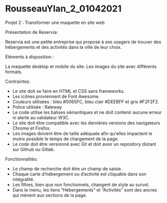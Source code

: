 # RousseauYlan_2_01042021

Projet 2 : Transformer une maquette en site web

Présentation de Reservia:

Reservia est une petite entreprise qui propose à ses usagers de trouver des hébergements et des activités dans la ville de leur choix.


Éléments à disposition :

La maquette desktop et mobile du site.
Les images du site avec différents formats.


Contraintes:

- Le site doit se faire en HTML et CSS sans frameworks.
- Les icônes proviennent de Font Awesome.
- Couleurs utilisées : bleu #0065FC, bleu clair #DEEBFF et gris #F2F2F2.
- Police utilisée : Raleway
- Le code utilise les balises sémantiques et ne doit contenir aucune erreur ni alerte au validateur W3C.
- Le site doit être compatible avec les dernières versions des navigateurs Chrome et Firefox.
- Les images doivent être de taille adéquate afin qu'elles impactent le moins possible le temps de chargement de la page.
- Le code doit être versionné avec Git et doit avoir un repository distant sur Github ou Gitlab.

Fonctionnalités:

- Le champ de recherche doit être un champ de saisie.
- Chaque carte d’hébergement ou d’activité est cliquable dans son intégralité.
- Les filtres, bien que non fonctionnels, changent de style au survol.
- Dans le menu, les liens “Hébergements” et “Activités” sont des ancres qui mènent aux sections de la page.

